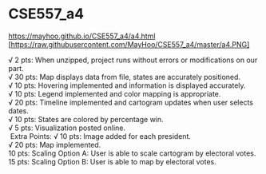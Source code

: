 # CSE557_a4

https://mayhoo.github.io/CSE557_a4/a4.html
[https://raw.githubusercontent.com/MayHoo/CSE557_a4/master/a4.PNG]

√ 2 pts:  When unzipped, project runs without errors or modifications on our part.   
√ 30 pts: Map displays data from file, states are accurately positioned.   
√ 10 pts: Hovering implemented and information is displayed accurately.    
√ 10 pts: Legend implemented and color mapping is appropriate.   
√ 20 pts: Timeline implemented and cartogram updates when user selects dates.   
√ 10 pts: States are colored by percentage win.   
√ 5 pts:  Visualization posted online.   
  Extra Points:
√ 10 pts: Image added for each president.   
√ 20 pts: Map implemented.   
  10 pts: Scaling Option A: User is able to scale cartogram by electoral votes.   
  15 pts: Scaling Option B: User is able to map by electoral votes.   
